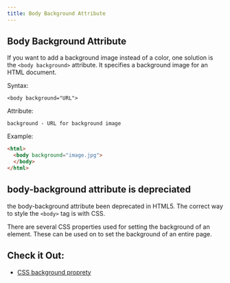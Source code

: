 ```yaml
---
title: Body Background Attribute
---
```

## Body Background Attribute

If you want to add a background image instead of a color, one solution is the `<body background>` attribute. It specifies a background image for an HTML document.


Syntax: 

`<body background="URL">`


Attribute:

`background - URL for background image`


Example:
```html
<html>
  <body background="image.jpg">
  </body>
</html>
```


## body-background attribute is depreciated
the body-background attribute been deprecated in HTML5. The correct way to style the ```<body>``` tag is with CSS.


There are several CSS properties used for setting the background of an element. These can be used on <body> to set the background of an entire page.

## Check it Out:
* [CSS background proprety](https://github.com/freeCodeCamp/guides/blob/master/src/pages/css/background/index.md)
  

